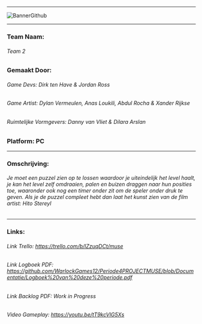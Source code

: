 -------------------------------------------------------------------------------------------------------------------------------------------------------------
![BannerGithub](https://user-images.githubusercontent.com/47526227/172595380-d5d1273f-4919-41d4-826a-604e924f3ff7.png)

-------------------------------------------------------------------------------------------------------------------------------------------------------------
### Team Naam: 
###### Team 2
### Gemaakt Door: 
######     Game Devs: Dirk ten Have & Jordan Ross
######     Game Artist: Dylan Vermeulen, Anas Loukili, Abdul Rocha & Xander Rijkse
######     Ruimtelijke Vormgevers: Danny van Vliet & Dilara Arslan
### Platform: PC
-------------------------------------------------------------------------------------------------------------------------------------------------------------
### Omschrijving:
###### Je moet een puzzel zien op te lossen waardoor je uiteindelijk het level haalt, je kan het level zelf omdraaien, palen en buizen draggen naar hun posities toe, waaronder ook nog een timer onder zit om de speler onder druk te geven. Als je de puzzel compleet hebt dan laat het kunst zien van de film artist: Hito Stereyl
-------------------------------------------------------------------------------------------------------------------------------------------------------------
### Links: 
###### Link Trello: https://trello.com/b/lZzuqDCt/muse
###### Link Logboek PDF: https://github.com/WarlockGames12/Periode4PROJECTMUSE/blob/Documentatie/Logboek%20van%20deze%20periode.pdf
######  Link Backlog PDF: Work in Progress
###### Video Gameplay: https://youtu.be/tT9kcVlG5Xs

